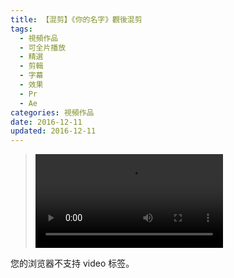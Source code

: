 ```yaml
---
title: 【混剪】《你的名字》觀後混剪
tags:
  - 視頻作品
  - 可全片播放
  - 精選
  - 剪輯
  - 字幕
  - 效果
  - Pr
  - Ae
categories: 視頻作品
date: 2016-12-11
updated: 2016-12-11
---
```


><video src="/asset/videos/你的名字.mp4" controls="controls">
您的浏览器不支持 video 标签。
</video>
